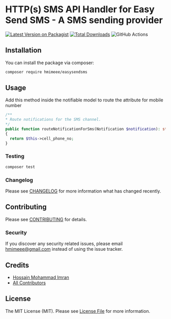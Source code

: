 # HTTP(s) SMS API Handler for Easy Send SMS - A SMS sending provider

[![Latest Version on Packagist](https://img.shields.io/packagist/v/hmimeee/easysendsms.svg?style=flat-square)](https://packagist.org/packages/hmimeee/easysendsms)
[![Total Downloads](https://img.shields.io/packagist/dt/hmimeee/easysendsms.svg?style=flat-square)](https://packagist.org/packages/hmimeee/easysendsms)
![GitHub Actions](https://github.com/hmimeee/easysendsms/actions/workflows/main.yml/badge.svg)

## Installation

You can install the package via composer:

```bash
composer require hmimeee/easysendsms
```

## Usage

Add this method inside the notifiable model to route the attribute for mobile number
```php
/**
* Route notifications for the SMS channel.
*/
public function routeNotificationForSms(Notification $notification): string
{
  return $this->cell_phone_no;
}
```

### Testing

```bash
composer test
```

### Changelog

Please see [CHANGELOG](CHANGELOG.md) for more information what has changed recently.

## Contributing

Please see [CONTRIBUTING](CONTRIBUTING.md) for details.

### Security

If you discover any security related issues, please email hmimeee@gmail.com instead of using the issue tracker.

## Credits

-   [Hossain Mohammad Imran](https://github.com/hmimeee)
-   [All Contributors](../../contributors)

## License

The MIT License (MIT). Please see [License File](LICENSE.md) for more information.
